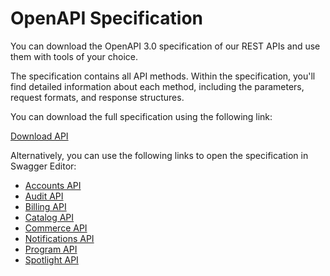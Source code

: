 # OpenAPI Specification

You can download the OpenAPI 3.0 specification of our REST APIs and use them with tools of your choice.

The specification contains all API methods. Within the specification, you'll find detailed information about each method, including the parameters, request formats, and response structures.

You can download the full specification using the following link:

<a href="https://api.platform.softwareone.com/public/v1/openapi.json" class="button primary">Download API</a>

Alternatively, you can use the following links to open the specification in Swagger Editor:

* [Accounts API](https://editor-next.swagger.io/?url=https://api.platform.softwareone.com/public/v1/accounts/openapi.json)
* [Audit API](https://editor-next.swagger.io/?url=https://api.platform.softwareone.com/public/v1/audit/openapi.json)
* [Billing API](https://editor-next.swagger.io/?url=https://api.platform.softwareone.com/public/v1/billing/openapi.json)
* [Catalog API](https://editor-next.swagger.io/?url=https://api.platform.softwareone.com/public/v1/catalog/openapi.json)
* [Commerce API](https://editor-next.swagger.io/?url=https://api.platform.softwareone.com/public/v1/commerce/openapi.json)
* [Notifications API](https://editor-next.swagger.io/?url=https://api.platform.softwareone.com/public/v1/notifications/openapi.json)
* [Program API](https://editor-next.swagger.io/?url=https://api.platform.softwareone.com/public/v1/program/openapi.json)
* [Spotlight API](https://editor-next.swagger.io/?url=https://api.platform.softwareone.com/public/v1/spotlight/openapi.json)
